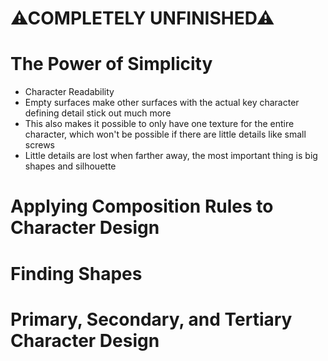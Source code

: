# ⚠COMPLETELY UNFINISHED⚠

# The Power of Simplicity

- Character Readability
- Empty surfaces make other surfaces with the actual key character defining detail stick out much more
- This also makes it possible to only have one texture for the entire character, which won't be possible if there are little details like small screws
- Little details are lost when farther away, the most important thing is big shapes and silhouette

# Applying Composition Rules to Character Design

# Finding Shapes

# Primary, Secondary, and Tertiary Character Design